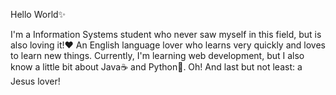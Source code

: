 Hello World✨

I'm a Information Systems student who never saw myself in this field, but is also loving it!❤️  An English language lover who learns very quickly and loves to learn new things. Currently, I'm learning web development, but I also know a little bit about Java☕ and Python🐍. 
Oh! And last but not least: a Jesus lover!


